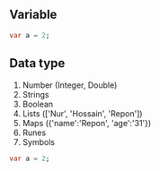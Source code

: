 ## Variable
```dart
var a = 2;
```

## Data type
1. Number (Integer, Double)
2. Strings
3. Boolean
4. Lists (['Nur', 'Hossain', 'Repon'])
5. Maps ({'name':'Repon', 'age':'31'})
6. Runes
7. Symbols

```dart
var a = 2;
```

